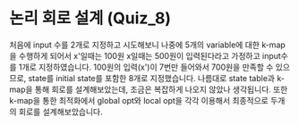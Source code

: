 # 논리 회로 설계 (Quiz_8)

처음에 input 수를 2개로 지정하고 시도해보니 나중에 5개의 variable에 대한 k-map을 수행하게 되어서
x'일때는 100원 x일때는 500원이 입력된다라고 가정하고 input수를 1개로 지정하였습니다.
100원의 입력(x')이 7번만 들어와서 700원을 만족할 수 있으므로, state를 initial state를 포함한 8개로 지정했습니다.
나름대로 state table과 k-map을 통해 회로를 설계해보았는데, 조금은 복잡하게 나오지 않았나 생각됩니다.
또한 k-map을 통한 최적화에서 global opt와 local opt을 각각 이용해서 최종적으로 두개의 회로를 설계해보았습니다.